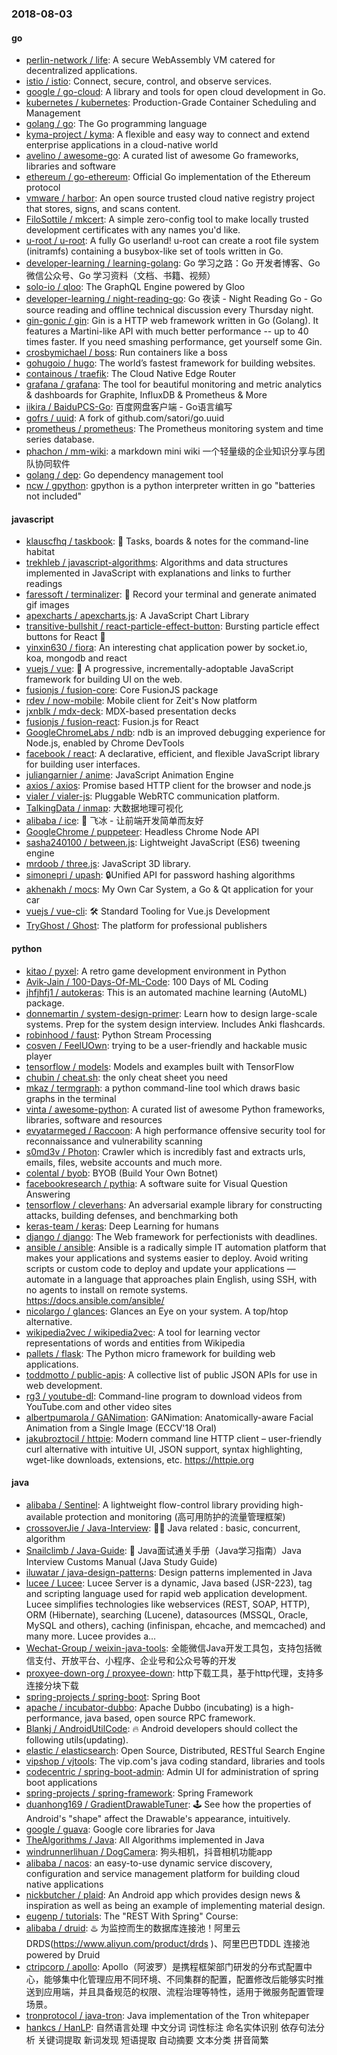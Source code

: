 ### 2018-08-03

#### go
* [perlin-network / life](https://github.com/perlin-network/life): A secure WebAssembly VM catered for decentralized applications.
* [istio / istio](https://github.com/istio/istio): Connect, secure, control, and observe services.
* [google / go-cloud](https://github.com/google/go-cloud): A library and tools for open cloud development in Go.
* [kubernetes / kubernetes](https://github.com/kubernetes/kubernetes): Production-Grade Container Scheduling and Management
* [golang / go](https://github.com/golang/go): The Go programming language
* [kyma-project / kyma](https://github.com/kyma-project/kyma): A flexible and easy way to connect and extend enterprise applications in a cloud-native world
* [avelino / awesome-go](https://github.com/avelino/awesome-go): A curated list of awesome Go frameworks, libraries and software
* [ethereum / go-ethereum](https://github.com/ethereum/go-ethereum): Official Go implementation of the Ethereum protocol
* [vmware / harbor](https://github.com/vmware/harbor): An open source trusted cloud native registry project that stores, signs, and scans content.
* [FiloSottile / mkcert](https://github.com/FiloSottile/mkcert): A simple zero-config tool to make locally trusted development certificates with any names you'd like.
* [u-root / u-root](https://github.com/u-root/u-root): A fully Go userland! u-root can create a root file system (initramfs) containing a busybox-like set of tools written in Go.
* [developer-learning / learning-golang](https://github.com/developer-learning/learning-golang): Go 学习之路：Go 开发者博客、Go 微信公众号、Go 学习资料（文档、书籍、视频）
* [solo-io / qloo](https://github.com/solo-io/qloo): The GraphQL Engine powered by Gloo
* [developer-learning / night-reading-go](https://github.com/developer-learning/night-reading-go): Go 夜读 - Night Reading Go - Go source reading and offline technical discussion every Thursday night.
* [gin-gonic / gin](https://github.com/gin-gonic/gin): Gin is a HTTP web framework written in Go (Golang). It features a Martini-like API with much better performance -- up to 40 times faster. If you need smashing performance, get yourself some Gin.
* [crosbymichael / boss](https://github.com/crosbymichael/boss): Run containers like a boss
* [gohugoio / hugo](https://github.com/gohugoio/hugo): The world’s fastest framework for building websites.
* [containous / traefik](https://github.com/containous/traefik): The Cloud Native Edge Router
* [grafana / grafana](https://github.com/grafana/grafana): The tool for beautiful monitoring and metric analytics & dashboards for Graphite, InfluxDB & Prometheus & More
* [iikira / BaiduPCS-Go](https://github.com/iikira/BaiduPCS-Go): 百度网盘客户端 - Go语言编写
* [gofrs / uuid](https://github.com/gofrs/uuid): A fork of github.com/satori/go.uuid
* [prometheus / prometheus](https://github.com/prometheus/prometheus): The Prometheus monitoring system and time series database.
* [phachon / mm-wiki](https://github.com/phachon/mm-wiki): a markdown mini wiki 一个轻量级的企业知识分享与团队协同软件
* [golang / dep](https://github.com/golang/dep): Go dependency management tool
* [ncw / gpython](https://github.com/ncw/gpython): gpython is a python interpreter written in go "batteries not included"

#### javascript
* [klauscfhq / taskbook](https://github.com/klauscfhq/taskbook): 📓 Tasks, boards & notes for the command-line habitat
* [trekhleb / javascript-algorithms](https://github.com/trekhleb/javascript-algorithms): Algorithms and data structures implemented in JavaScript with explanations and links to further readings
* [faressoft / terminalizer](https://github.com/faressoft/terminalizer): 🦄 Record your terminal and generate animated gif images
* [apexcharts / apexcharts.js](https://github.com/apexcharts/apexcharts.js): A JavaScript Chart Library
* [transitive-bullshit / react-particle-effect-button](https://github.com/transitive-bullshit/react-particle-effect-button): Bursting particle effect buttons for React 🎉
* [yinxin630 / fiora](https://github.com/yinxin630/fiora): An interesting chat application power by socket.io, koa, mongodb and react
* [vuejs / vue](https://github.com/vuejs/vue): 🖖 A progressive, incrementally-adoptable JavaScript framework for building UI on the web.
* [fusionjs / fusion-core](https://github.com/fusionjs/fusion-core): Core FusionJS package
* [rdev / now-mobile](https://github.com/rdev/now-mobile): Mobile client for Zeit's Now platform
* [jxnblk / mdx-deck](https://github.com/jxnblk/mdx-deck): MDX-based presentation decks
* [fusionjs / fusion-react](https://github.com/fusionjs/fusion-react): Fusion.js for React
* [GoogleChromeLabs / ndb](https://github.com/GoogleChromeLabs/ndb): ndb is an improved debugging experience for Node.js, enabled by Chrome DevTools
* [facebook / react](https://github.com/facebook/react): A declarative, efficient, and flexible JavaScript library for building user interfaces.
* [juliangarnier / anime](https://github.com/juliangarnier/anime): JavaScript Animation Engine
* [axios / axios](https://github.com/axios/axios): Promise based HTTP client for the browser and node.js
* [vialer / vialer-js](https://github.com/vialer/vialer-js): Pluggable WebRTC communication platform.
* [TalkingData / inmap](https://github.com/TalkingData/inmap): 大数据地理可视化
* [alibaba / ice](https://github.com/alibaba/ice): 🚀 飞冰 - 让前端开发简单而友好
* [GoogleChrome / puppeteer](https://github.com/GoogleChrome/puppeteer): Headless Chrome Node API
* [sasha240100 / between.js](https://github.com/sasha240100/between.js): Lightweight JavaScript (ES6) tweening engine
* [mrdoob / three.js](https://github.com/mrdoob/three.js): JavaScript 3D library.
* [simonepri / upash](https://github.com/simonepri/upash): 🔒Unified API for password hashing algorithms
* [akhenakh / mocs](https://github.com/akhenakh/mocs): My Own Car System, a Go & Qt application for your car
* [vuejs / vue-cli](https://github.com/vuejs/vue-cli): 🛠️ Standard Tooling for Vue.js Development
* [TryGhost / Ghost](https://github.com/TryGhost/Ghost): The platform for professional publishers

#### python
* [kitao / pyxel](https://github.com/kitao/pyxel): A retro game development environment in Python
* [Avik-Jain / 100-Days-Of-ML-Code](https://github.com/Avik-Jain/100-Days-Of-ML-Code): 100 Days of ML Coding
* [jhfjhfj1 / autokeras](https://github.com/jhfjhfj1/autokeras): This is an automated machine learning (AutoML) package.
* [donnemartin / system-design-primer](https://github.com/donnemartin/system-design-primer): Learn how to design large-scale systems. Prep for the system design interview. Includes Anki flashcards.
* [robinhood / faust](https://github.com/robinhood/faust): Python Stream Processing
* [cosven / FeelUOwn](https://github.com/cosven/FeelUOwn): trying to be a user-friendly and hackable music player
* [tensorflow / models](https://github.com/tensorflow/models): Models and examples built with TensorFlow
* [chubin / cheat.sh](https://github.com/chubin/cheat.sh): the only cheat sheet you need
* [mkaz / termgraph](https://github.com/mkaz/termgraph): a python command-line tool which draws basic graphs in the terminal
* [vinta / awesome-python](https://github.com/vinta/awesome-python): A curated list of awesome Python frameworks, libraries, software and resources
* [evyatarmeged / Raccoon](https://github.com/evyatarmeged/Raccoon): A high performance offensive security tool for reconnaissance and vulnerability scanning
* [s0md3v / Photon](https://github.com/s0md3v/Photon): Crawler which is incredibly fast and extracts urls, emails, files, website accounts and much more.
* [colental / byob](https://github.com/colental/byob): BYOB (Build Your Own Botnet)
* [facebookresearch / pythia](https://github.com/facebookresearch/pythia): A software suite for Visual Question Answering
* [tensorflow / cleverhans](https://github.com/tensorflow/cleverhans): An adversarial example library for constructing attacks, building defenses, and benchmarking both
* [keras-team / keras](https://github.com/keras-team/keras): Deep Learning for humans
* [django / django](https://github.com/django/django): The Web framework for perfectionists with deadlines.
* [ansible / ansible](https://github.com/ansible/ansible): Ansible is a radically simple IT automation platform that makes your applications and systems easier to deploy. Avoid writing scripts or custom code to deploy and update your applications — automate in a language that approaches plain English, using SSH, with no agents to install on remote systems. https://docs.ansible.com/ansible/
* [nicolargo / glances](https://github.com/nicolargo/glances): Glances an Eye on your system. A top/htop alternative.
* [wikipedia2vec / wikipedia2vec](https://github.com/wikipedia2vec/wikipedia2vec): A tool for learning vector representations of words and entities from Wikipedia
* [pallets / flask](https://github.com/pallets/flask): The Python micro framework for building web applications.
* [toddmotto / public-apis](https://github.com/toddmotto/public-apis): A collective list of public JSON APIs for use in web development.
* [rg3 / youtube-dl](https://github.com/rg3/youtube-dl): Command-line program to download videos from YouTube.com and other video sites
* [albertpumarola / GANimation](https://github.com/albertpumarola/GANimation): GANimation: Anatomically-aware Facial Animation from a Single Image (ECCV'18 Oral)
* [jakubroztocil / httpie](https://github.com/jakubroztocil/httpie): Modern command line HTTP client – user-friendly curl alternative with intuitive UI, JSON support, syntax highlighting, wget-like downloads, extensions, etc. https://httpie.org

#### java
* [alibaba / Sentinel](https://github.com/alibaba/Sentinel): A lightweight flow-control library providing high-available protection and monitoring (高可用防护的流量管理框架)
* [crossoverJie / Java-Interview](https://github.com/crossoverJie/Java-Interview): 👨‍🎓 Java related : basic, concurrent, algorithm
* [Snailclimb / Java-Guide](https://github.com/Snailclimb/Java-Guide): 📖 Java面试通关手册（Java学习指南）Java Interview Customs Manual (Java Study Guide)
* [iluwatar / java-design-patterns](https://github.com/iluwatar/java-design-patterns): Design patterns implemented in Java
* [lucee / Lucee](https://github.com/lucee/Lucee): Lucee Server is a dynamic, Java based (JSR-223), tag and scripting language used for rapid web application development. Lucee simplifies technologies like webservices (REST, SOAP, HTTP), ORM (Hibernate), searching (Lucene), datasources (MSSQL, Oracle, MySQL and others), caching (infinispan, ehcache, and memcached) and many more. Lucee provides a…
* [Wechat-Group / weixin-java-tools](https://github.com/Wechat-Group/weixin-java-tools): 全能微信Java开发工具包，支持包括微信支付、开放平台、小程序、企业号和公众号等的开发
* [proxyee-down-org / proxyee-down](https://github.com/proxyee-down-org/proxyee-down): http下载工具，基于http代理，支持多连接分块下载
* [spring-projects / spring-boot](https://github.com/spring-projects/spring-boot): Spring Boot
* [apache / incubator-dubbo](https://github.com/apache/incubator-dubbo): Apache Dubbo (incubating) is a high-performance, java based, open source RPC framework.
* [Blankj / AndroidUtilCode](https://github.com/Blankj/AndroidUtilCode): 🔥 Android developers should collect the following utils(updating).
* [elastic / elasticsearch](https://github.com/elastic/elasticsearch): Open Source, Distributed, RESTful Search Engine
* [vipshop / vjtools](https://github.com/vipshop/vjtools): The vip.com's java coding standard, libraries and tools
* [codecentric / spring-boot-admin](https://github.com/codecentric/spring-boot-admin): Admin UI for administration of spring boot applications
* [spring-projects / spring-framework](https://github.com/spring-projects/spring-framework): Spring Framework
* [duanhong169 / GradientDrawableTuner](https://github.com/duanhong169/GradientDrawableTuner): 🕹️ See how the properties of Android's "shape" affect the Drawable's appearance, intuitively.
* [google / guava](https://github.com/google/guava): Google core libraries for Java
* [TheAlgorithms / Java](https://github.com/TheAlgorithms/Java): All Algorithms implemented in Java
* [windrunnerlihuan / DogCamera](https://github.com/windrunnerlihuan/DogCamera): 狗头相机，抖音相机功能app
* [alibaba / nacos](https://github.com/alibaba/nacos): an easy-to-use dynamic service discovery, configuration and service management platform for building cloud native applications
* [nickbutcher / plaid](https://github.com/nickbutcher/plaid): An Android app which provides design news & inspiration as well as being an example of implementing material design.
* [eugenp / tutorials](https://github.com/eugenp/tutorials): The "REST With Spring" Course:
* [alibaba / druid](https://github.com/alibaba/druid): ♨️ 为监控而生的数据库连接池！阿里云DRDS(https://www.aliyun.com/product/drds )、阿里巴巴TDDL 连接池powered by Druid
* [ctripcorp / apollo](https://github.com/ctripcorp/apollo): Apollo（阿波罗）是携程框架部门研发的分布式配置中心，能够集中化管理应用不同环境、不同集群的配置，配置修改后能够实时推送到应用端，并且具备规范的权限、流程治理等特性，适用于微服务配置管理场景。
* [tronprotocol / java-tron](https://github.com/tronprotocol/java-tron): Java implementation of the Tron whitepaper
* [hankcs / HanLP](https://github.com/hankcs/HanLP): 自然语言处理 中文分词 词性标注 命名实体识别 依存句法分析 关键词提取 新词发现 短语提取 自动摘要 文本分类 拼音简繁
